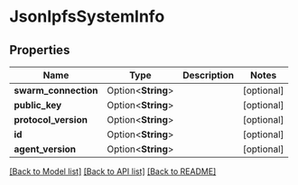 # JsonIpfsSystemInfo

## Properties

Name | Type | Description | Notes
------------ | ------------- | ------------- | -------------
**swarm_connection** | Option<**String**> |  | [optional]
**public_key** | Option<**String**> |  | [optional]
**protocol_version** | Option<**String**> |  | [optional]
**id** | Option<**String**> |  | [optional]
**agent_version** | Option<**String**> |  | [optional]

[[Back to Model list]](../README.md#documentation-for-models) [[Back to API list]](../README.md#documentation-for-api-endpoints) [[Back to README]](../README.md)


